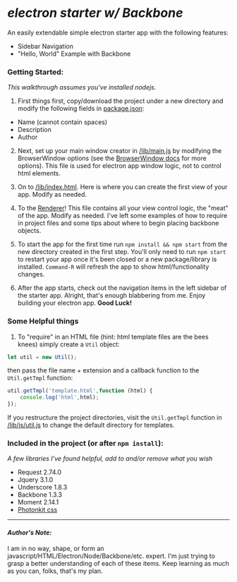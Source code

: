#  _electron starter w/ Backbone_
An easily extendable simple electron starter app with the following features:
  * Sidebar Navigation
  * "Hello, World" Example with Backbone


### Getting Started:
_This walkthrough assumes you've installed nodejs._

1. First things first, copy/download the project under a new directory and modify the following fields in [package.json](./package.json):
  * Name (cannot contain spaces)
  * Description
  * Author

2. Next, set up your main window creator in [/lib/main.js](./lib/main.js) by modifying the BrowserWindow options (see the [BrowserWindow docs](http://electron.atom.io/docs/all/#browserwindow) for more options). This file is used for electron app window logic, not to control html elements.

3. On to [/lib/index.html](./lib/index.html). Here is where you can create the first view of your app. Modify as needed.

4. To the [Renderer](./lib/renderer.js)! This file contains all your view control logic, the "meat" of the app. Modify as needed. I've left some examples of how to require in project files and some tips about where to begin placing backbone objects.

5. To start the app for the first time run `npm install && npm start` from the new directory created in the first step. You'll only need to run `npm start` to restart your app once it's been closed or a new package/library is installed. `Command-R` will refresh the app to show html/functionality changes.

6. After the app starts, check out the navigation items in the left sidebar of the starter app. Alright, that's enough blabbering from me. Enjoy building your electron app. **Good Luck!**

### Some Helpful things
1. To "require" in an HTML file (hint: html template files are the bees knees) simply create a `Util` object:
```javascript
let util = new Util();
```
then pass the file name + extension and a callback function to the `Util.getTmpl` function:
```javascript
util.getTmpl('template.html',function (html) {
    console.log('html',html);
});
```
If you restructure the project directories, visit the `Util.getTmpl` function in [/lib/js/util.js](./lib/js/util.js) to change the default directory for templates.

### Included in the project (or after `npm install`):
_A few libraries I've found helpful, add to and/or remove what you wish_

* Request 2.74.0
* Jquery 3.1.0
* Underscore 1.8.3
* Backbone 1.3.3
* Moment 2.14.1
* [Photonkit css](http://photonkit.com/)

---
#### _Author's Note:_
I am in no way, shape, or form an javascript/HTML/Electron/Node/Backbone/etc. expert. I'm just trying to grasp a better understanding of each of these items. Keep learning as much as you can, folks, that's my plan.
